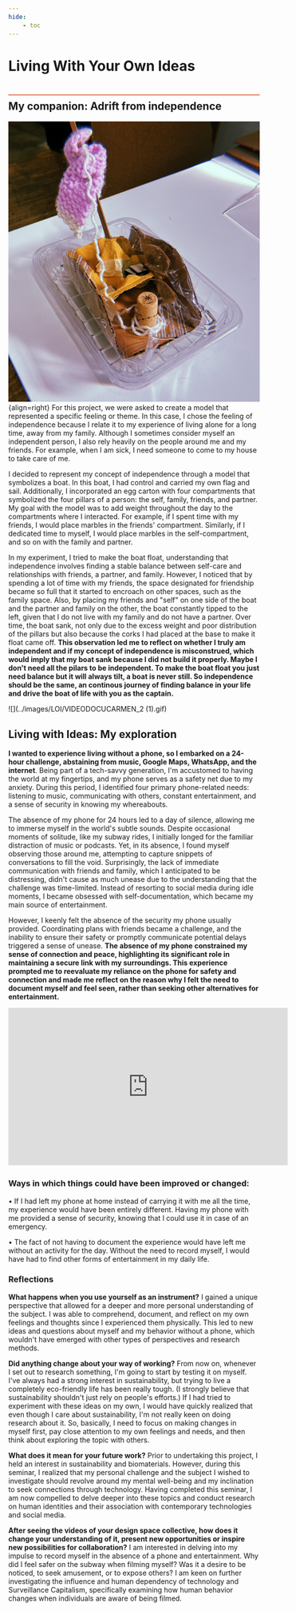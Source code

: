 ```yaml
---
hide:
    - toc
---
```


# Living With Your Own Ideas
<div style="height:2px; background-color: #E17858; margin-top: 40px; margin-bottom: -20px;"></div>

## My companion: Adrift from independence
![](../images/LOI/barco.svg){align=right}
For this project, we were asked to create a model that represented a specific feeling or theme. In this case, I chose the feeling of independence because I relate it to my experience of living alone for a long time, away from my family. Although I sometimes consider myself an independent person, I also rely heavily on the people around me and my friends. For example, when I am sick, I need someone to come to my house to take care of me.

I decided to represent my concept of independence through a model that symbolizes a boat. In this boat, I had control and carried my own flag and sail. Additionally, I incorporated an egg carton with four compartments that symbolized the four pillars of a person: the self, family, friends, and partner. My goal with the model was to add weight throughout the day to the compartments where I interacted. For example, if I spent time with my friends, I would place marbles in the friends' compartment. Similarly, if I dedicated time to myself, I would place marbles in the self-compartment, and so on with the family and partner.

In my experiment, I tried to make the boat float, understanding that independence involves finding a stable balance between self-care and relationships with friends, a partner, and family. However, I noticed that by spending a lot of time with my friends, the space designated for friendship became so full that it started to encroach on other spaces, such as the family space. Also, by placing my friends and "self" on one side of the boat and the partner and family on the other, the boat constantly tipped to the left, given that I do not live with my family and do not have a partner. Over time, the boat sank, not only due to the excess weight and poor distribution of the pillars but also because the corks I had placed at the base to make it float came off. **This observation led me to reflect on whether I truly am independent and if my concept of independence is misconstrued, which would imply that my boat sank because I did not build it properly. Maybe I don't need all the pilars to be independent. To make the boat float you just need balance but it will always tilt, a boat is never still. So independence should be the same, an continous journey of finding balance in your life and drive the boat of life with you as the captain.**

![](../images/LOI/VIDEODOCUCARMEN_2 (1).gif)


## Living with Ideas: My exploration
**I wanted to experience living without a phone, so I embarked on a 24-hour challenge, abstaining from music, Google Maps, WhatsApp, and the internet**. Being part of a tech-savvy generation, I'm accustomed to having the world at my fingertips, and my phone serves as a safety net due to my anxiety. During this period, I identified four primary phone-related needs: listening to music, communicating with others, constant entertainment, and a sense of security in knowing my whereabouts.

The absence of my phone for 24 hours led to a day of silence, allowing me to immerse myself in the world's subtle sounds. Despite occasional moments of solitude, like my subway rides, I initially longed for the familiar distraction of music or podcasts. Yet, in its absence, I found myself observing those around me, attempting to capture snippets of conversations to fill the void. Surprisingly, the lack of immediate communication with friends and family, which I anticipated to be distressing, didn't cause as much unease due to the understanding that the challenge was time-limited. Instead of resorting to social media during idle moments, I became obsessed with self-documentation, which became my main source of entertainment.

However, I keenly felt the absence of the security my phone usually provided. Coordinating plans with friends became a challenge, and the inability to ensure their safety or promptly communicate potential delays triggered a sense of unease. **The absence of my phone constrained my sense of connection and peace, highlighting its significant role in maintaining a secure link with my surroundings. This experience prompted me to reevaluate my reliance on the phone for safety and connection and made me reflect on the reason why I felt the need to document myself and feel seen, rather than seeking other alternatives for entertainment.**

<iframe width="560" height="315" src="https://www.youtube.com/embed/1Ut9NRDSLkA?si=2p0R4CL9lQwMNg5e" title="YouTube video player" frameborder="0" allow="accelerometer; autoplay; clipboard-write; encrypted-media; gyroscope; picture-in-picture; web-share" allowfullscreen></iframe>

### Ways in which things could have been improved or changed:

• If I had left my phone at home instead of carrying it with me all the time, my experience would have been entirely different. Having my phone with me provided a sense of security, knowing that I could use it in case of an emergency.

• The fact of not having to document the experience would have left me without an activity for the day. Without the need to record myself, I would have had to find other forms of entertainment in my daily life.

### Reflections
**What happens when you use yourself as an instrument?**
 I gained a unique perspective that allowed for a deeper and more personal understanding of the subject. I was able to comprehend, document, and reflect on my own feelings and thoughts since I experienced them physically. This led to new ideas and questions about myself and my behavior without a phone, which wouldn't have emerged with other types of perspectives and research methods.

**Did anything change about your way of working?**
From now on, whenever I set out to research something, I'm going to start by testing it on myself. I've always had a strong interest in sustainability, but trying to live a completely eco-friendly life has been really tough. (I strongly believe that sustainability shouldn't just rely on people's efforts.) If I had tried to experiment with these ideas on my own, I would have quickly realized that even though I care about sustainability, I'm not really keen on doing research about it. So, basically, I need to focus on making changes in myself first, pay close attention to my own feelings and needs, and then think about exploring the topic with others.

**What does it mean for your future work?** Prior to undertaking this project, I held an interest in sustainability and biomaterials. However, during this seminar, I realized that my personal challenge and the subject I wished to investigate should revolve around my mental well-being and my inclination to seek connections through technology. Having completed this seminar, I am now compelled to delve deeper into these topics and conduct research on human identities and their association with contemporary technologies and social media.

**After seeing the videos of your design space collective, how does it change your understanding of it, present new opportunities or inspire new possibilities for collaboration?** I am interested in delving into my impulse to record myself in the absence of a phone and entertainment. Why did I feel safer on the subway when filming myself? Was it a desire to be noticed, to seek amusement, or to expose others? I am keen on further investigating the influence and human dependency of technology and Surveillance Capitalism, specifically examining how human behavior changes when individuals are aware of being filmed.

